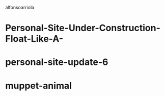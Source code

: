 alfonsoarriola
# Personal-Site-Under-Construction-Float-Like-A-
# personal-site-update-6
# muppet-animal
